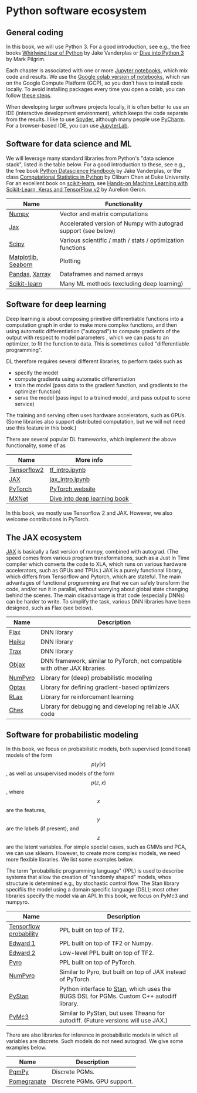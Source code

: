# Python software ecosystem

## General coding

In this book, we will use Python 3.
For a good introduction, see e.g., the free books [Whirlwind tour of Python](https://github.com/jakevdp/WhirlwindTourOfPython)  by Jake Vanderplas or [Dive into Python 3](https://www.diveinto.org/python3/table-of-contents.html) by Mark Pilgrim.

Each chapter is associated with one or more
 <a href="https://jupyter.org/">Jupyter notebooks</a>,
which mix code and results.
We use the [Google colab version of notebooks](https://colab.research.google.com/), which run on the Google Compute Platform (GCP),
so you don't have to install code locally.
To avoid installing packages every time you open a colab,
you can follow [these steps](https://stackoverflow.com/questions/55253498/how-do-i-install-a-library-permanently-in-colab).


When developing larger software projects locally, it is often better to use an 
 IDE (interactive development environment),
 which keeps the code separate from the results.
I like to use 
<a href="https://www.spyder-ide.org">Spyder</a>,
although many people use
<a href="https://www.jetbrains.com/pycharm/">PyCharm</a>.
For a browser-based IDE, you can use
<a href="https://github.com/jupyterlab/jupyterlab">JupyterLab</a>.

## Software for data science and ML

We will leverage many standard libraries from Python's "data science
stack", listed in the table below. 
For a good introduction to these, see e.g., the free book [Python
Datascience
Handbook](https://github.com/jakevdp/PythonDataScienceHandbook) by
Jake Vanderplas, 
or the class [Computational Statistics in Python](http://people.duke.edu/~ccc14/sta-663-2019/)  by Cliburn Chen
at Duke University. For an excellent book on
[scikit-learn](https://scikit-learn.org/stable/), see
[Hands-on Machine Learning with Scikit-Learn, Keras and TensorFlow
v2](https://github.com/ageron/handson-ml2) by Aurelion Geron. 



| Name | Functionality |
| ---- | ---- | 
| [Numpy](http://www.numpy.org) |  Vector and matrix computations |
| [Jax](http://github.com/google/jax) |  Accelerated version of Numpy with autograd support (see below)  |
| [Scipy](http://www.scipy.org) | Various scientific / math / stats / optimization functions   |
| [Matplotlib](http://matplotlib.org), [Seaborn](https://seaborn.pydata.org/) | Plotting |
| [Pandas](http://pandas.pydata.org), [Xarray](http://xarray.pydata.org/en/stable/index.html) | Dataframes and named arrays |
| [Scikit-learn](http://scikit-learn.org) | Many ML methods (excluding deep learning) |

         
## Software for deep learning <a class="anchor" id="DL"></a>


Deep learning is about composing primitive differentiable functions
into a computation graph in order to make more
complex functions,  and then using
automatic differentiation ("autograd") to compute gradients of the
output with respect to model parameters , which we
can pass to an optimizer, to fit the function to data. This is
sometimes called "differentiable programming". 

DL therefore requires several different libraries,
to perform tasks such as

- specify the model
- compute gradients using automatic differentiation
- train the model (pass data to the gradient function,
and gradients to the optimizer function)
- serve the model (pass input to a trained model, and pass output
to some service)
 
The training and serving often uses 
hardware accelerators, such as GPUs. (Some libraries also support
distributed computation, but we will not need use this feature in this
book.)

There are several popular DL frameworks, which
implement the above functionality, some of as

|Name|More info|
|----|----|
|[Tensorflow2](http://www.tensorflow.org)|[tf_intro.ipynb](https://colab.research.google.com/github/probml/pyprobml/blob/master/book1/intro/tf_intro.ipynb)|
|[JAX](http://github.com/google/jax)|[jax_intro.ipynb](https://colab.research.google.com/github/probml/pyprobml/blob/master/book1/intro/jax_intro.ipynb)|
|[PyTorch](http://pytorch.org)|[PyTorch website](https://pytorch.org/tutorials)|
|[MXNet](https://mxnet.apache.org)|[Dive into deep learning book](http://www.d2l.ai)|

In this book, we mostly use Tensorflow 2 and JAX.
However, we also welcome contributions in PyTorch.


## The JAX ecosystem  <a class="anchor" id="JAX"></a>

[JAX](http://github.com/google/jax) is basically a fast version of
numpy, combined with autograd. (The speed comes from various program
transformations, such as a Just In Time compiler which converts the code to XLA,
which runs on various  hardware accelerators, such as GPUs and TPUs.)
JAX is a purely functional library, which differs from Tensorflow and
Pytorch, which are stateful. The main advantages of functional programming
are that  we can safely transform the code, and/or run it in parallel, without worrying about
global state changing behind the scenes. The main disadvantage is that code (especially DNNs) can be harder to write.
To simplify the task, various DNN libraries have been designed, such as Flax (see below).

|Name|Description|
|----|----|
|[Flax](https://github.com/google/flax)|DNN library|
|[Haiku](https://github.com/deepmind/dm-haiku)|DNN library|
|[Trax](https://github.com/google/trax)|DNN library|
|[Objax](https://github.com/google/objax)|DNN framework, similar to PyTorch, not compatible with other JAX libraries|
|[NumPyro](https://github.com/pyro-ppl/numpyro)|Library for (deep) probabilistic modeling|
|[Optax](https://github.com/deepmind/optax)|Library for defining gradient-based optimizers|
|[RLax](https://github.com/deepmind/rlax)|Library for reinforcement learning|
|[Chex](https://github.com/deepmind/chex)|Library for debugging and developing reliable JAX code|

        
## Software for probabilistic modeling <a class="anchor" id="PPL"></a>

In this book, we focus on probabilistic models, both
supervised (conditional) models of the form $$p(y|x)$$, as well as
unsupervised models of the form $$p(z,x)$$, where $$x$$ are the features,
$$y$$ are the labels (if present), and $$z$$ are the latent variables. For
simple special cases, such as GMMs and PCA, we can use
sklearn. However, to create more complex models, we need more flexible
libraries. We list some examples below.

The term  "probabilistic programming language" (PPL) is used to
describe systems that allow the creation of "randomly shaped" models,
whos structure is determined e.g., by stochastic control flow.  The
Stan library specifiis the model using a domain specific language
(DSL); most other libraries specify the model via an API. In this
book, we focus on PyMc3 and numpyro. 


|Name|Description|
|----|----|
|[Tensorflow probability](https://www.tensorflow.org/probability)|PPL built on top of TF2.|
|[Edward 1](http://edwardlib.org)|PPL built on top of TF2 or Numpy.|
|[Edward 2](https://github.com/google/edward2)|Low-level PPL built on top of TF2.|
|[Pyro](https://github.com/pyro-ppl/pyro)|PPL built on top of PyTorch.|
|[NumPyro](https://github.com/pyro-ppl/numpyro)|Similar to Pyro, but built on top of JAX instead of PyTorch.|
|[PyStan](https://pystan.readthedocs.io/en/latest)|Python interface to [Stan](https://mc-stan.org), which uses the BUGS DSL for PGMs. Custom C++ autodiff library.|
|[PyMc3](https://docs.pymc.io)|Similar to PyStan, but uses Theano for autodiff. (Future versions will use JAX.)|


There are also libraries for inference in probabilistic models
in which all variables are discrete. Such models do not need autograd.
We give some examples below. 

|Name|Description|
|----|----|
|[PgmPy](http://pgmpy.org/)|Discrete PGMs.|
|[Pomegranate](https://pomegranate.readthedocs.io/en/latest/index.html)|Discrete PGMs. GPU support.|


          



